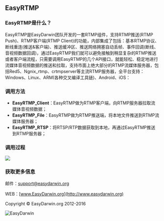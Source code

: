 ## EasyRTMP ##

### **EasyRTMP**是什么？ ###

EasyRTMP是EasyDarwin团队开发的一套RTMP组件，支持RTMP推送(RTMP Push)、RTMP客户端(RTMP Client)的功能，内部集成了包括：基本RTMP协议、断线重连(推送&客户端)、推送缓冲区、推送网络拥塞自动丢帧、事件回调(断线、音视频数据回调)，通过EasyRTMP我们就可以避免接触到稍显复杂的RTMP推送或者客户端流程，只需要调用EasyRTMP的几个API接口，就能轻松、稳定地进行流媒体音视频数据的推送和拉取，支持市面上绝大部分的RTMP流媒体服务器，包括Red5、Ngnix_rtmp、crtmpserver等主流RTMP服务器，全平台支持：Windows、Linux、ARM(各种交叉编译工具链)、Android、iOS：


### 调用方法 ###

- **EasyRTMP_Client**：EasyRTMP做为RTMP客户端，向RTMP服务器拉取流媒体音视频数据；
- **EasyRTMP_File**：EasyRTMP做为RTMP推送端，将本地文件推送到RTMP流媒体服务器；
- **EasyRTMP_RTSP**：将RTSP/RTP数据获取到本地，再通过EasyRTMP推送到RTMP服务器；


### 调用过程 ###
![](http://www.easydarwin.org/skin/easydarwin/images/easyrtmp20150908.png)


### 获取更多信息 ###

邮件：[support@easydarwin.org](mailto:support@easydarwin.org) 

WEB：[www.EasyDarwin.org](http://www.easydarwin.org)

Copyright &copy; EasyDarwin.org 2012-2016

![EasyDarwin](http://www.easydarwin.org/skin/easydarwin/images/wx_qrcode.jpg)

